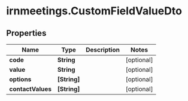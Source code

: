 # irnmeetings.CustomFieldValueDto

## Properties

Name | Type | Description | Notes
------------ | ------------- | ------------- | -------------
**code** | **String** |  | [optional] 
**value** | **String** |  | [optional] 
**options** | **[String]** |  | [optional] 
**contactValues** | **[String]** |  | [optional] 


